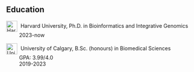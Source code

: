 ## Education

<p>
  <img src="https://upload.wikimedia.org/wikipedia/commons/0/0c/Harvard_University_shield.svg" alt="Harvard University Icon" style="vertical-align: middle; width: 30px; margin-right: 5px;" />
  <span>Harvard University, Ph.D. in Bioinformatics and Integrative Genomics</span>
  <br />
  <span style="margin-left: 35px;">2023-now</span>
</p>
<p>
  <img src="https://upload.wikimedia.org/wikipedia/commons/7/7e/University_of_Calgary_coat_of_arms_without_motto_scroll.svg" alt="University of Calgary Icon" style="vertical-align: middle; width: 30px; margin-right: 5px;" />
  <span>University of Calgary, B.Sc. (honours) in Biomedical Sciences</span>
  <br />
  <span style="margin-left: 35px;">GPA: 3.99/4.0</span>
  <br />
  <span style="margin-left: 35px;">2019-2023</span>
</p>

